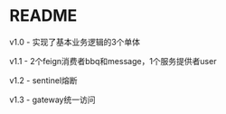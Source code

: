 # README

v1.0 - 实现了基本业务逻辑的3个单体

v1.1 - 2个feign消费者bbq和message，1个服务提供者user

v1.2 - sentinel熔断

v1.3 - gateway统一访问